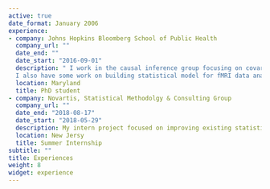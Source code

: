 ```yaml
---
active: true
date_format: January 2006
experience:
- company: Johns Hopkins Bloomberg School of Public Health
  company_url: ""
  date_end: ""
  date_start: "2016-09-01"
  description: " I work in the causal inference group focusing on covariate adjustment in randomized clinical trials.\n \n
  I also have some work on building statistical model for fMRI data analysis. \n  "
  location: Maryland
  title: PhD student
- company: Novartis, Statistical Methodolgy & Consulting Group
  company_url: ""
  date_end: "2018-08-17"
  date_start: "2018-05-29"
  description: My intern project focused on improving existing statistical methods for covariate adjustment. During the internship, I introduced the G-computation/standardization approach to the group and helped the analysis for repeated-measured outcomes.
  location: New Jersy
  title: Summer Internship
subtitle: ""
title: Experiences
weight: 8
widget: experience
---
```

